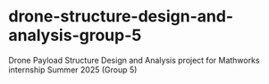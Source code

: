 # drone-structure-design-and-analysis-group-5
Drone Payload Structure Design and Analysis project for Mathworks internship Summer 2025 (Group 5)
